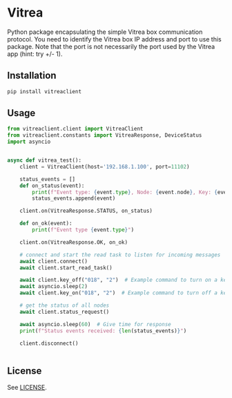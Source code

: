 # Vitrea

Python package encapsulating the simple Vitrea box communication protocol.
You need to identify the Vitrea box IP address and port to use this package.
Note that the port is not necessarily the port used by the Vitrea app (hint: try +/- 1).

## Installation

```bash
pip install vitreaclient
```

## Usage

```python
from vitreaclient.client import VitreaClient
from vitreaclient.constants import VitreaResponse, DeviceStatus
import asyncio


async def vitrea_test():
    client = VitreaClient(host='192.168.1.100', port=11102)

    status_events = []
    def on_status(event):
        print(f"Event type: {event.type}, Node: {event.node}, Key: {event.key}, Status: {event.status}, data: {event.data}")
        status_events.append(event)

    client.on(VitreaResponse.STATUS, on_status)

    def on_ok(event):
        print(f"Event type {event.type}")

    client.on(VitreaResponse.OK, on_ok)

    # connect and start the read task to listen for incoming messages
    await client.connect()
    await client.start_read_task()

    await client.key_off("018", "2")  # Example command to turn on a key
    await asyncio.sleep(2)
    await client.key_on("018", "2")  # Example command to turn off a key

    # get the status of all nodes
    await client.status_request()

    await asyncio.sleep(60)  # Give time for response
    print(f"Status events received: {len(status_events)}")

    client.disconnect()



```

## License
See [LICENSE](LICENSE).

